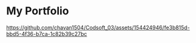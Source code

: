 # My Portfolio

https://github.com/chavan1504/Codsoft_03/assets/154424946/fe3b815d-bbd5-4f36-b7ca-1c82b39c27bc



